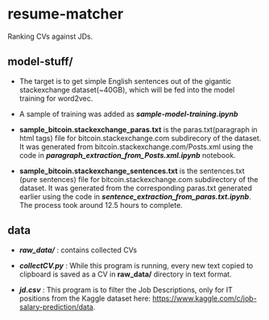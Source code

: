 # resume-matcher

Ranking CVs against JDs.

## model-stuff/

- The target is to get simple English sentences out of the gigantic stackexchange dataset(~40GB), which will be fed into the model training for word2vec.

- A sample of training was added as ***sample-model-training.ipynb***

- **sample_bitcoin.stackexchange_paras.txt** is the paras.txt(paragraph in html tags) file for bitcoin.stackexchange.com subdirecory of the dataset. It was generated from bitcoin.stackexchange.com/Posts.xml using the code in ***paragraph_extraction_from_Posts.xml.ipynb*** notebook.

- **sample_bitcoin.stackexchange_sentences.txt** is the sentences.txt (pure sentences) file for bitcoin.stackexchange.com subdirectory of the dataset. It was generated from the corresponding paras.txt generated earlier using the code in ***sentence_extraction_from_paras.txt.ipynb***. The process took around 12.5 hours to complete.

## data

- ***raw_data/*** : contains collected CVs

- ***collectCV.py*** : While this program is running, every new text copied to clipboard is saved as a CV in **raw_data/** directory in text format. 

- ***jd.csv*** : This program is to filter the Job Descriptions, only for IT positions from the Kaggle dataset here: https://www.kaggle.com/c/job-salary-prediction/data.
